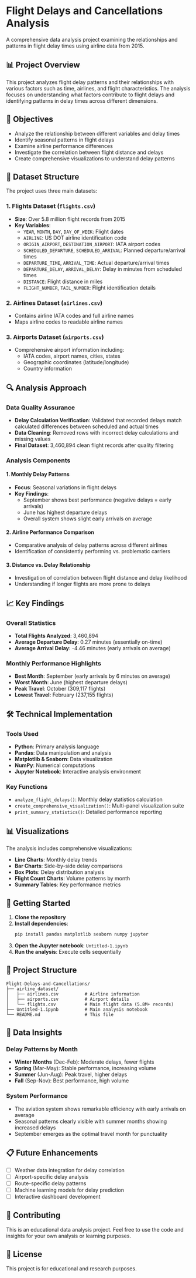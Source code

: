# Flight Delays and Cancellations Analysis

A comprehensive data analysis project examining the relationships and patterns in flight delay times using airline data from 2015.

## 📊 Project Overview

This project analyzes flight delay patterns and their relationships with various factors such as time, airlines, and flight characteristics. The analysis focuses on understanding what factors contribute to flight delays and identifying patterns in delay times across different dimensions.

## 🎯 Objectives

- Analyze the relationship between different variables and delay times
- Identify seasonal patterns in flight delays
- Examine airline performance differences
- Investigate the correlation between flight distance and delays
- Create comprehensive visualizations to understand delay patterns

## 📁 Dataset Structure

The project uses three main datasets:

### 1. Flights Dataset (`flights.csv`)
- **Size**: Over 5.8 million flight records from 2015
- **Key Variables**:
  - `YEAR`, `MONTH`, `DAY`, `DAY_OF_WEEK`: Flight dates
  - `AIRLINE`: US DOT airline identification code
  - `ORIGIN_AIRPORT`, `DESTINATION_AIRPORT`: IATA airport codes
  - `SCHEDULED_DEPARTURE`, `SCHEDULED_ARRIVAL`: Planned departure/arrival times
  - `DEPARTURE_TIME`, `ARRIVAL_TIME`: Actual departure/arrival times
  - `DEPARTURE_DELAY`, `ARRIVAL_DELAY`: Delay in minutes from scheduled times
  - `DISTANCE`: Flight distance in miles
  - `FLIGHT_NUMBER`, `TAIL_NUMBER`: Flight identification details

### 2. Airlines Dataset (`airlines.csv`)
- Contains airline IATA codes and full airline names
- Maps airline codes to readable airline names

### 3. Airports Dataset (`airports.csv`)
- Comprehensive airport information including:
  - IATA codes, airport names, cities, states
  - Geographic coordinates (latitude/longitude)
  - Country information

## 🔍 Analysis Approach

### Data Quality Assurance
- **Delay Calculation Verification**: Validated that recorded delays match calculated differences between scheduled and actual times
- **Data Cleaning**: Removed rows with incorrect delay calculations and missing values
- **Final Dataset**: 3,460,894 clean flight records after quality filtering

### Analysis Components

#### 1. Monthly Delay Patterns
- **Focus**: Seasonal variations in flight delays
- **Key Findings**:
  - September shows best performance (negative delays = early arrivals)
  - June has highest departure delays
  - Overall system shows slight early arrivals on average

#### 2. Airline Performance Comparison
- Comparative analysis of delay patterns across different airlines
- Identification of consistently performing vs. problematic carriers

#### 3. Distance vs. Delay Relationship
- Investigation of correlation between flight distance and delay likelihood
- Understanding if longer flights are more prone to delays

## 📈 Key Findings

### Overall Statistics
- **Total Flights Analyzed**: 3,460,894
- **Average Departure Delay**: 0.27 minutes (essentially on-time)
- **Average Arrival Delay**: -4.46 minutes (early arrivals on average)

### Monthly Performance Highlights
- **Best Month**: September (early arrivals by 6 minutes on average)
- **Worst Month**: June (highest departure delays)
- **Peak Travel**: October (309,117 flights)
- **Lowest Travel**: February (237,155 flights)

## 🛠️ Technical Implementation

### Tools Used
- **Python**: Primary analysis language
- **Pandas**: Data manipulation and analysis
- **Matplotlib & Seaborn**: Data visualization
- **NumPy**: Numerical computations
- **Jupyter Notebook**: Interactive analysis environment

### Key Functions
- `analyze_flight_delays()`: Monthly delay statistics calculation
- `create_comprehensive_visualization()`: Multi-panel visualization suite
- `print_summary_statistics()`: Detailed performance reporting

## 📊 Visualizations

The analysis includes comprehensive visualizations:
- **Line Charts**: Monthly delay trends
- **Bar Charts**: Side-by-side delay comparisons
- **Box Plots**: Delay distribution analysis
- **Flight Count Charts**: Volume patterns by month
- **Summary Tables**: Key performance metrics

## 🚀 Getting Started

1. **Clone the repository**
2. **Install dependencies**:
   ```bash
   pip install pandas matplotlib seaborn numpy jupyter
   ```
3. **Open the Jupyter notebook**: `Untitled-1.ipynb`
4. **Run the analysis**: Execute cells sequentially

## 📝 Project Structure

```
Flight-Delays-and-Cancellations/
├── airline_dataset/
│   ├── airlines.csv          # Airline information
│   ├── airports.csv          # Airport details
│   └── flights.csv           # Main flight data (5.8M+ records)
├── Untitled-1.ipynb          # Main analysis notebook
└── README.md                 # This file
```

## 🔬 Data Insights

### Delay Patterns by Month
- **Winter Months** (Dec-Feb): Moderate delays, fewer flights
- **Spring** (Mar-May): Stable performance, increasing volume
- **Summer** (Jun-Aug): Peak travel, higher delays
- **Fall** (Sep-Nov): Best performance, high volume

### System Performance
- The aviation system shows remarkable efficiency with early arrivals on average
- Seasonal patterns clearly visible with summer months showing increased delays
- September emerges as the optimal travel month for punctuality

## 📋 Future Enhancements

- [ ] Weather data integration for delay correlation
- [ ] Airport-specific delay analysis
- [ ] Route-specific delay patterns
- [ ] Machine learning models for delay prediction
- [ ] Interactive dashboard development

## 🤝 Contributing

This is an educational data analysis project. Feel free to use the code and insights for your own analysis or learning purposes.

## 📄 License

This project is for educational and research purposes.